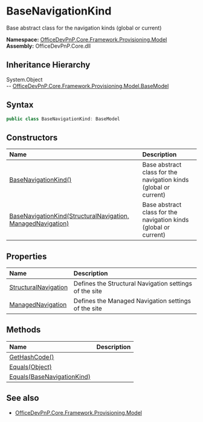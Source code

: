 # BaseNavigationKind
Base abstract class for the navigation kinds (global or current)  

**Namespace:** [OfficeDevPnP.Core.Framework.Provisioning.Model](OfficeDevPnP.Core.Framework.Provisioning.Model.md)  
**Assembly:** OfficeDevPnP.Core.dll  
## Inheritance Hierarchy
System.Object  
--  [OfficeDevPnP.Core.Framework.Provisioning.Model.BaseModel](OfficeDevPnP.Core.Framework.Provisioning.Model.BaseModel.md)
## Syntax
```C#
public class BaseNavigationKind: BaseModel
```
## Constructors
|**Name**|**Description**|
|:-----|:-----|
| [BaseNavigationKind()](OfficeDevPnP.Core.Framework.Provisioning.Model.BaseNavigationKind.ctor1.md) |  Base abstract class for the navigation kinds (global or current) 
| [BaseNavigationKind(StructuralNavigation, ManagedNavigation)](OfficeDevPnP.Core.Framework.Provisioning.Model.BaseNavigationKind.ctor2.md) |  Base abstract class for the navigation kinds (global or current) 
## Properties
|**Name**|**Description**|
|:-----|:-----|
| [StructuralNavigation](OfficeDevPnP.Core.Framework.Provisioning.Model.BaseNavigationKind.StructuralNavigation.md) | Defines the Structural Navigation settings of the site
| [ManagedNavigation](OfficeDevPnP.Core.Framework.Provisioning.Model.BaseNavigationKind.ManagedNavigation.md) | Defines the Managed Navigation settings of the site
## Methods
|**Name**|**Description**|
|:-----|:-----|
| [GetHashCode()](OfficeDevPnP.Core.Framework.Provisioning.Model.BaseNavigationKind.1c6872bd.md) | 
| [Equals(Object)](OfficeDevPnP.Core.Framework.Provisioning.Model.BaseNavigationKind.3520ddbb.md) | 
| [Equals(BaseNavigationKind)](OfficeDevPnP.Core.Framework.Provisioning.Model.BaseNavigationKind.888778a.md) | 
## See also
- [OfficeDevPnP.Core.Framework.Provisioning.Model](OfficeDevPnP.Core.Framework.Provisioning.Model.md)
